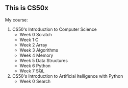 ## This is CS50x

My course: 
1. CS50's Introduction to Computer Science
   * Week 0 Scratch
   * Week 1 C
   * Week 2 Array
   * Week 3 Algorithms
   * Week 4 Memory
   * Week 5 Data Structures
   * Week 6 Python
   * Week 7 SQL
2. CS50's Introduction to Artificial Itelligence with Python
    * Week 0 Search
